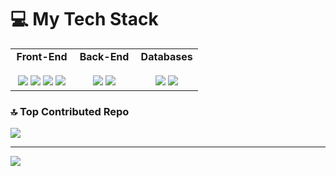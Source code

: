 # 💻 My Tech Stack
<table>
  <tr>
    <td valign="top" width="33%">
      <div align="center">
        <strong>Front-End</strong><br><br>
        <img src="https://img.shields.io/badge/react-%2320232a.svg?style=for-the-badge&logo=react&logoColor=%2361DAFB" />
        <img src="https://img.shields.io/badge/Next-black?style=for-the-badge&logo=next.js&logoColor=white" />
        <img src="https://img.shields.io/badge/javascript-%23323330.svg?style=for-the-badge&logo=javascript&logoColor=%23F7DF1E" />
        <img src="https://img.shields.io/badge/css3-%231572B6.svg?style=for-the-badge&logo=css3&logoColor=white" />
      </div>
    </td>
    <td valign="top" width="33%">
      <div align="center">
        <strong>Back-End</strong><br><br>
        <img src="https://img.shields.io/badge/node.js-6DA55F?style=for-the-badge&logo=node.js&logoColor=white" />
        <img src="https://img.shields.io/badge/express.js-%23404d59.svg?style=for-the-badge&logo=express&logoColor=%2361DAFB" />
      </div>
    </td>
    <td valign="top" width="33%">
      <div align="center">
        <strong>Databases</strong><br><br>
        <img src="https://img.shields.io/badge/postgres-%23316192.svg?style=for-the-badge&logo=postgresql&logoColor=white" />
        <img src="https://img.shields.io/badge/mysql-4479A1.svg?style=for-the-badge&logo=mysql&logoColor=white" />
      </div>
    </td>
  </tr>
</table>


### 🔝 Top Contributed Repo
![](https://github-contributor-stats.vercel.app/api?username=iamudara&limit=5&theme=gotham&combine_all_yearly_contributions=true)

---
[![](https://visitcount.itsvg.in/api?id=iamudara&icon=0&color=0)](https://visitcount.itsvg.in)

<!-- Proudly created with GPRM ( https://gprm.itsvg.in ) -->
